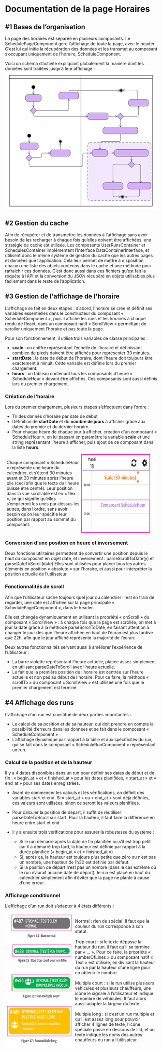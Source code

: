 # Documentation de la page Horaires
## #1 Bases de l’organisation
La page des horaires est séparée en plusieurs composants. Le SchedulePageComponent gère l’affichage de toute la page, avec le header. C’est lui qui initie la récupération des données et les transmet au composant s’occupant uniquement de l’horaire, ScheduleComponent.
  
Voici un schéma d’activité expliquant globalement la manière dont les données sont traitées jusqu’à leur affichage :
![Schéma d'activité](./1-SchedulesActivity.svg)
## #2 Gestion du cache
Afin de récupérer et de transmettre les données à l’affichage sans avoir besoin de les recharger à chaque fois qu’elles doivent être affichées, une stratégie de cache est utilisée. Les composants UserRunsContainer et SchedulesContainer implémentent l’interface DataContainerInterface<T>, et utilisent donc le même système de gestion du cache que les autres pages et données que l’application. Cela leur permet de mettre à disposition chacun une liste des objets contenus dans le cache et une méthode pour rafraichir ces données. C’est donc aussi dans ces fichiers qu’est fait la requête à l’API et la conversion du JSON récupéré en objets utilisables plus facilement dans le reste de l’application.

## #3 Gestion de l'affichage de l'horaire
L’affichage se fait en deux étapes : d’abord, l’horaire se crée et définit ses variables essentielles dans le constructeur du composant « ScheduleComponent », puis il affiche les runs et les horaires à chaque rendu de React, dans un composant natif « ScrollView » permettant de scroller uniquement l’horaire et pas toute la page.

Pour son fonctionnement, il utilise trois variables de classe principales :
- **scale** : un chiffre représentant l’échelle de l’horaire et définissant combien de pixels doivent être affichés pour représenter 30 minutes.
- **startDate** : la date de début de l’horaire, dont l’heure doit toujours être exactement à minuit. Cette variable est définie lors du premier chargement.
- **hours** : un tableau contenant tous les composants d’heure « ScheduleHour » devant être affichés. Ces composants sont aussi définis lors du premier chargement.

### Création de l'horaire
Lors du premier chargement, plusieurs étapes s’effectuent dans l’ordre :
- Tri des donnés d’horaire par date de début
- Définition de **startDate** et du **nombre de jours** à afficher grâce aux dates du premier et du dernier horaire.
- Pour chaque heure de chaque jour à afficher, création d’un composant « ScheduleHour »,  en lui passant en paramètre la variable **scale** et une string représentant l’heure à afficher, puis ajout de ce composant dans la liste **hours**.
<div style="display:flex">
    <p style="padding:5px">
    Chaque composant « ScheduleHour » représente une heure du calendrier, et s’étend 30 minutes avant et 30 minutes après l’heure pile (ceci afin que le texte de l’heure puisse être centré). Leur position dans la vue scrollable est en « flex », ce qui signifie qu’elles s’empileront les unes par-dessus les autres, dans l’ordre, sans avoir besoin qu’on leur spécifie leur position par rapport au sommet du composant.
    </p>
    <img src="./3-ScheduleHourGrid.png" alt="Manière dont sont construites les heures de l'horaire" style='width:50%; '/>
</div>

### Conversion d’une position en heure et inversement
Deux fonctions utilitaires permettent de convertir une position depuis le haut du composant en objet date, et inversement : parseScrollToDate(y)  et parseDateToScroll(date) Elles sont utilisées pour placer tous les autres éléments en position « absolute » sur l’horaire, et aussi pour interpréter la position actuelle de l’utilisateur.

### Fonctionnalités de scroll
Afin que l’utilisateur sache toujours quel jour du calendrier il est en train de regarder, une date est affichée sur la page principale « SchedulePageComponent », dans le header. 

Elle est changée dynamiquement en utilisant la propriété « onScroll » du composant « ScrollView » : à chaque fois que la page est scrollée, on met à jour la date grâce à la méthode parseScrollToDate, en faisant attention à changer le jour dès que l’heure affichée en haut de l’écran est plus tardive que 22h, afin que le jour affiché représente la majorité de l’écran.

Deux autres fonctionnalités servent aussi à améliorer l’expérience de l’utilisateur : 
-	La barre violette représentant l’heure actuelle, placée assez simplement en utilisant parseDateToScroll avec l’heure actuelle.
-	Le fait que la première position de l’horaire est centrée sur l’heure actuelle et non pas au début de l’horaire. Pour ce faire, la méthode « scrollTo » du composant « ScrollView » est utilisée une fois que le premier chargement est terminé.

## #4 Affichage des runs
L’affichage d’un run est constitué de deux parties importantes :
- Le calcul de sa position et de sa hauteur, qui doit prendre en compte la possibilité d’erreurs dans les données et se fait dans le composant « ScheduleComponent »
- L’affichage dynamique par rapport à la taille et aux spécificités du run, qui se fait dans le composant « ScheduleRunComponent » représentant un run.

### Calcul de la position et de la hauteur
Il y a 4 dates disponibles dans un run pour définir ses dates de début et de fin : « begin_at » et « finished_at » pour les dates planifiées, « start_at » et « end_at » pour ses dates enregistrées.
- Avant de commencer les calculs et les vérifications, on définit des variables start et end. Si « start_at » ou « end_at » sont déjà définies, ces valeurs sont utilisées, sinon ce seront les valeurs planifiées. 
- Pour calculer la position de départ, il suffit de réutiliser parseDateToScroll sur start. Pour la hauteur, il faut faire la différence en heure entre start et end.
- Il y a ensuite trois vérifications pour assurer la robustesse du système :

    - Si le run démarre après la date de fin planifiée ou s’il est trop petit car il a démarré trop tard, la hauteur est définie par rapport à la durée planifiée (« begin_at » et « finished_at »)
    - Si, après ça, la hauteur est toujours plus petite que zéro ou n’est pas un nombre, une hauteur de 1h30 est définie par défaut.
    - Si la position de départ n’est pas un nombre (dans le cas extrême où le run n’aurait aucune date de départ), le run est placé en haut du calendrier simplement afin d’éviter que la page ne plante à cause d’une erreur.

### Affichage conditionnel
L’affichage d’un run doit s’adapter à 4 états différents :
<div style="display:flex">
    <img src="./4-ConditionalRunsDisplay.png" alt="Manière dont sont construites les heures de l'horaire" style='width:45%; '/>
    <p style="padding:5px"> Normal : rien de spécial. Il faut que la couleur du run corresponde à son statut.<br><br> Trop court : si le texte dépasse la hauteur du run, il faut qu’il se termine par « … ». Pour ce faire, la propriété « numberOfLines » du composant natif « Text » est utilisée, en divisant la hauteur du run par la hauteur d’une ligne pour en obtenir le nombre <br><br> Multiple court : si le run utilise plusieurs véhicules et plusieurs chauffeurs, une icône le signale à l’utilisateur et indique le nombre de véhicules. Il faut alors aussi adapter la largeur du texte. <br><br> Multiple long : si c’est un run multiple et qu’il est assez long pour pouvoir afficher 4 lignes de texte, l’icône spéciale passe en dessous de l’id, et un texte indique les noms des autres chauffeurs du run à l’utilisateur.</p>
</div>

